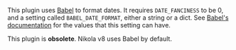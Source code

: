 This plugin uses [Babel](https://babel.pocoo.org) to format dates. It requires `DATE_FANCINESS` to be 0, and a setting called `BABEL_DATE_FORMAT`, either  a string or a dict. See [Babel's documentation](http://babel.pocoo.org/en/latest/dates.html) for the values that this setting can have.

This plugin is **obsolete**. Nikola v8 uses Babel by default.
